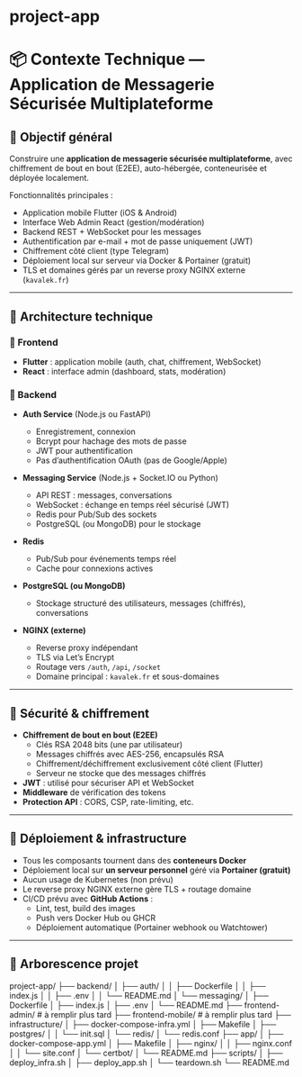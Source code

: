 # project-app

# 📦 Contexte Technique — Application de Messagerie Sécurisée Multiplateforme

## 🎯 Objectif général

Construire une **application de messagerie sécurisée multiplateforme**, avec chiffrement de bout en bout (E2EE), auto-hébergée, conteneurisée et déployée localement.

Fonctionnalités principales :
- Application mobile Flutter (iOS & Android)
- Interface Web Admin React (gestion/modération)
- Backend REST + WebSocket pour les messages
- Authentification par e-mail + mot de passe uniquement (JWT)
- Chiffrement côté client (type Telegram)
- Déploiement local sur serveur via Docker & Portainer (gratuit)
- TLS et domaines gérés par un reverse proxy NGINX externe (`kavalek.fr`)

---

## 🧱 Architecture technique

### 🔹 Frontend

- **Flutter** : application mobile (auth, chat, chiffrement, WebSocket)
- **React** : interface admin (dashboard, stats, modération)

### 🔹 Backend

- **Auth Service** (Node.js ou FastAPI)
  - Enregistrement, connexion
  - Bcrypt pour hachage des mots de passe
  - JWT pour authentification
  - Pas d’authentification OAuth (pas de Google/Apple)

- **Messaging Service** (Node.js + Socket.IO ou Python)
  - API REST : messages, conversations
  - WebSocket : échange en temps réel sécurisé (JWT)
  - Redis pour Pub/Sub des sockets
  - PostgreSQL (ou MongoDB) pour le stockage

- **Redis**
  - Pub/Sub pour événements temps réel
  - Cache pour connexions actives

- **PostgreSQL (ou MongoDB)**
  - Stockage structuré des utilisateurs, messages (chiffrés), conversations

- **NGINX (externe)**
  - Reverse proxy indépendant
  - TLS via Let’s Encrypt
  - Routage vers `/auth`, `/api`, `/socket`
  - Domaine principal : `kavalek.fr` et sous-domaines

---

## 🔐 Sécurité & chiffrement

- **Chiffrement de bout en bout (E2EE)**
  - Clés RSA 2048 bits (une par utilisateur)
  - Messages chiffrés avec AES-256, encapsulés RSA
  - Chiffrement/déchiffrement exclusivement côté client (Flutter)
  - Serveur ne stocke que des messages chiffrés
- **JWT** : utilisé pour sécuriser API et WebSocket
- **Middleware** de vérification des tokens
- **Protection API** : CORS, CSP, rate-limiting, etc.

---

## 🐳 Déploiement & infrastructure

- Tous les composants tournent dans des **conteneurs Docker**
- Déploiement local sur **un serveur personnel** géré via **Portainer (gratuit)**
- Aucun usage de Kubernetes (non prévu)
- Le reverse proxy NGINX externe gère TLS + routage domaine
- CI/CD prévu avec **GitHub Actions** :
  - Lint, test, build des images
  - Push vers Docker Hub ou GHCR
  - Déploiement automatique (Portainer webhook ou Watchtower)

---

## 📁 Arborescence projet

project-app/
├── backend/
│   ├── auth/
│   │   ├── Dockerfile
│   │   ├── index.js
│   │   ├── .env
│   │   └── README.md
│   └── messaging/
│       ├── Dockerfile
│       ├── index.js
│       ├── .env
│       └── README.md
├── frontend-admin/     # à remplir plus tard
├── frontend-mobile/    # à remplir plus tard
├── infrastructure/
│   ├── docker-compose-infra.yml
│   ├── Makefile
│   ├── postgres/
│   │   └── init.sql
│   └── redis/
│       └── redis.conf
├── app/
│   ├── docker-compose-app.yml
│   ├── Makefile
│   ├── nginx/
│   │   ├── nginx.conf
│   │   └── site.conf
│   └── certbot/
│       └── README.md
├── scripts/
│   ├── deploy_infra.sh
│   ├── deploy_app.sh
│   └── teardown.sh
└── README.md
